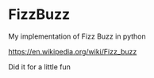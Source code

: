 # FizzBuzz
My implementation of Fizz Buzz in python

https://en.wikipedia.org/wiki/Fizz_buzz

Did it for a little fun
